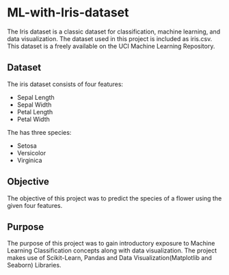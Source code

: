 # ML-with-Iris-dataset
The Iris dataset is a classic dataset for classification, machine learning, and data visualization. The dataset used in this project is included as iris.csv. This dataset is a freely available on the UCI Machine Learning Repository.

## Dataset
The iris dataset consists of four features:
* Sepal Length
* Sepal Width
* Petal Length
* Petal Width

The has three species:
* Setosa
* Versicolor
* Virginica

## Objective
The objective of this project was to predict the species of a flower using the given four features.

## Purpose
The purpose of this project was to gain introductory exposure to Machine Learning Classification concepts along with data visualization. The project makes use of Scikit-Learn, Pandas and Data Visualization(Matplotlib and Seaborn) Libraries.

